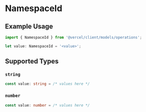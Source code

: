 # NamespaceId

## Example Usage

```typescript
import { NamespaceId } from '@vercel/client/models/operations';

let value: NamespaceId = '<value>';
```

## Supported Types

### `string`

```typescript
const value: string = /* values here */
```

### `number`

```typescript
const value: number = /* values here */
```
